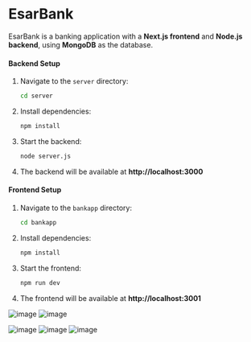 # **EsarBank**  

EsarBank is a banking application with a **Next.js frontend** and **Node.js backend**, using **MongoDB** as the database.  



#### **Backend Setup**  
1. Navigate to the `server` directory:  
   ```sh
   cd server
   ```
2. Install dependencies:  
   ```sh
   npm install
   ```
3. Start the backend:  
   ```sh
   node server.js
   ```
4. The backend will be available at **http://localhost:3000**  

#### **Frontend Setup**  
1. Navigate to the `bankapp` directory:  
   ```sh
   cd bankapp
   ```
2. Install dependencies:  
   ```sh
   npm install
   ```
3. Start the frontend:  
   ```sh
   npm run dev
   ```
4. The frontend will be available at **http://localhost:3001**  



![image](https://github.com/user-attachments/assets/b48426a8-3c37-448b-9bdb-741b6e4a9a9e)
![image](https://github.com/user-attachments/assets/2bc9fd65-f3c1-408b-809d-afbb23747d1f)

![image](https://github.com/user-attachments/assets/96dd1b57-93bc-4ebc-b2da-3b17ca479446)
![image](https://github.com/user-attachments/assets/906c6630-bee3-4992-9097-09927279ada7)
![image](https://github.com/user-attachments/assets/5c95d44c-e4eb-4bd0-8de6-31fc3275273f)
